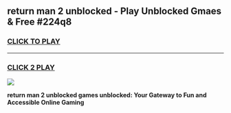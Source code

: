 
## return man 2 unblocked - Play Unblocked Gmaes & Free #224q8
<h3>
<a href="https://news.freeplayer.one?title=return_man_2_unblocked&ref=24F">CLICK TO PLAY</a></h3>
<hr>

<h3>
<a href="https://news.freeplayer.one?title=return_man_2_unblocked&ref=24F">CLICK 2 PLAY</a>
  
</h3>

<a href="https://news.freeplayer.one?title=return_man_2_unblocked&ref=24F/"><img src="https://clearcache.store/games.png"></a>


**return man 2 unblocked games unblocked: Your Gateway to Fun and Accessible Online Gaming**
